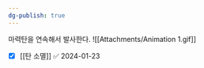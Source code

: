 ```yaml
---
dg-publish: true
---
```


 마력탄을 연속해서 발사한다.
 ![[Attachments/Animation 1.gif]]
 - [x] [[탄 소멸]] ✅ 2024-01-23
 